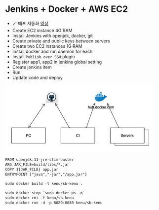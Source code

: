 # Jenkins + Docker + AWS EC2
* 🪄 배포 자동화 [영상](https://youtube.com/playlist?list=PLDMPhWe3Cfpbgb2AepypBzWuuKy7-tw6q)
* Create EC2 instance 4G RAM
* Install Jenkins with openjdk, docker, git
* Create private and public keys between servers
* Create two EC2 instances 1G RAM
* Install docker and run daemon for each
* Install `Publish over SSH` plugin
* Register app1, app2 in jenkins global setting
* Create jenkins item
* Run
* Update code and deploy

<img src="images/jenkins-docker.png" alt="jenkins docker" />

```
FROM openjdk:11-jre-slim-buster
ARG JAR_FILE=build/libs/*.jar
COPY ${JAR_FILE} app.jar
ENTRYPOINT ["java","-jar","/app.jar"]
```

```
sudo docker build -t kenu/sb-kenu .
```

```
sudo docker stop `sudo docker ps -q`
sudo docker rmi -f kenu/sb-kenu
sudo docker run -d -p 8080:8080 kenu/sb-kenu
```
